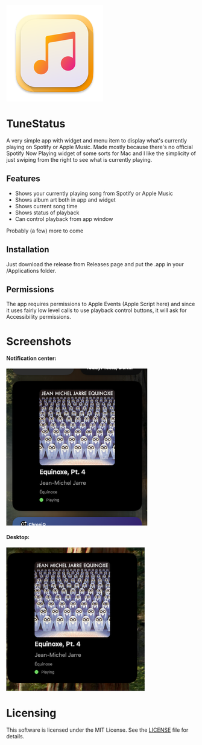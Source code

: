 ![AppIcon](Images/icon_256x256.png)
# TuneStatus
A very simple app with widget and menu item to display what's currently playing on Spotify or Apple Music. Made mostly because there's no official Spotify Now Playing widget of some sorts for Mac and I like the simplicity of just swiping from the right to see what is currently playing.

## Features
- Shows your currently playing song from Spotify or Apple Music
- Shows album art both in app and widget
- Shows current song time
- Shows status of playback
- Can control playback from app window

Probably (a few) more to come

## Installation

Just download the release from Releases page and put the .app in your /Applications folder.

## Permissions

The app requires permissions to Apple Events (Apple Script here) and since it uses fairly low level calls to use playback control buttons, it will ask for Accessibility permissions.

# Screenshots
#### Notification center:
![Notification Center](Images/ncenter.png)
#### Desktop:
![Desktop](Images/desktop.png)

# Licensing

This software is licensed under the MIT License. See the [LICENSE](LICENSE) file for details.
